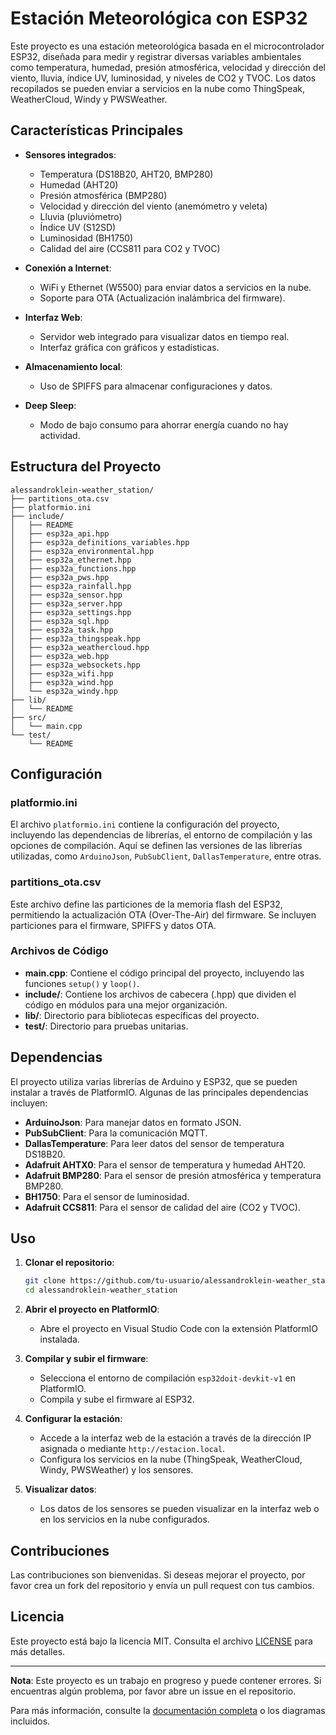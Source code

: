 # Estación Meteorológica con ESP32

Este proyecto es una estación meteorológica basada en el microcontrolador ESP32, diseñada para medir y registrar diversas variables ambientales como temperatura, humedad, presión atmosférica, velocidad y dirección del viento, lluvia, índice UV, luminosidad, y niveles de CO2 y TVOC. Los datos recopilados se pueden enviar a servicios en la nube como ThingSpeak, WeatherCloud, Windy y PWSWeather.

## Características Principales

- **Sensores integrados**: 
  - Temperatura (DS18B20, AHT20, BMP280)
  - Humedad (AHT20)
  - Presión atmosférica (BMP280)
  - Velocidad y dirección del viento (anemómetro y veleta)
  - Lluvia (pluviómetro)
  - Índice UV (S12SD)
  - Luminosidad (BH1750)
  - Calidad del aire (CCS811 para CO2 y TVOC)

- **Conexión a Internet**: 
  - WiFi y Ethernet (W5500) para enviar datos a servicios en la nube.
  - Soporte para OTA (Actualización inalámbrica del firmware).

- **Interfaz Web**: 
  - Servidor web integrado para visualizar datos en tiempo real.
  - Interfaz gráfica con gráficos y estadísticas.

- **Almacenamiento local**: 
  - Uso de SPIFFS para almacenar configuraciones y datos.

- **Deep Sleep**: 
  - Modo de bajo consumo para ahorrar energía cuando no hay actividad.

## Estructura del Proyecto

```
alessandroklein-weather_station/
├── partitions_ota.csv
├── platformio.ini
├── include/
│   ├── README
│   ├── esp32a_api.hpp
│   ├── esp32a_definitions_variables.hpp
│   ├── esp32a_environmental.hpp
│   ├── esp32a_ethernet.hpp
│   ├── esp32a_functions.hpp
│   ├── esp32a_pws.hpp
│   ├── esp32a_rainfall.hpp
│   ├── esp32a_sensor.hpp
│   ├── esp32a_server.hpp
│   ├── esp32a_settings.hpp
│   ├── esp32a_sql.hpp
│   ├── esp32a_task.hpp
│   ├── esp32a_thingspeak.hpp
│   ├── esp32a_weathercloud.hpp
│   ├── esp32a_web.hpp
│   ├── esp32a_websockets.hpp
│   ├── esp32a_wifi.hpp
│   ├── esp32a_wind.hpp
│   └── esp32a_windy.hpp
├── lib/
│   └── README
├── src/
│   └── main.cpp
└── test/
    └── README
```

## Configuración

### platformio.ini

El archivo `platformio.ini` contiene la configuración del proyecto, incluyendo las dependencias de librerías, el entorno de compilación y las opciones de compilación. Aquí se definen las versiones de las librerías utilizadas, como `ArduinoJson`, `PubSubClient`, `DallasTemperature`, entre otras.

### partitions_ota.csv

Este archivo define las particiones de la memoria flash del ESP32, permitiendo la actualización OTA (Over-The-Air) del firmware. Se incluyen particiones para el firmware, SPIFFS y datos OTA.

### Archivos de Código

- **main.cpp**: Contiene el código principal del proyecto, incluyendo las funciones `setup()` y `loop()`.
- **include/**: Contiene los archivos de cabecera (.hpp) que dividen el código en módulos para una mejor organización.
- **lib/**: Directorio para bibliotecas específicas del proyecto.
- **test/**: Directorio para pruebas unitarias.

## Dependencias

El proyecto utiliza varias librerías de Arduino y ESP32, que se pueden instalar a través de PlatformIO. Algunas de las principales dependencias incluyen:

- **ArduinoJson**: Para manejar datos en formato JSON.
- **PubSubClient**: Para la comunicación MQTT.
- **DallasTemperature**: Para leer datos del sensor de temperatura DS18B20.
- **Adafruit AHTX0**: Para el sensor de temperatura y humedad AHT20.
- **Adafruit BMP280**: Para el sensor de presión atmosférica y temperatura BMP280.
- **BH1750**: Para el sensor de luminosidad.
- **Adafruit CCS811**: Para el sensor de calidad del aire (CO2 y TVOC).

## Uso

1. **Clonar el repositorio**:
   ```bash
   git clone https://github.com/tu-usuario/alessandroklein-weather_station.git
   cd alessandroklein-weather_station
   ```

2. **Abrir el proyecto en PlatformIO**:
   - Abre el proyecto en Visual Studio Code con la extensión PlatformIO instalada.

3. **Compilar y subir el firmware**:
   - Selecciona el entorno de compilación `esp32doit-devkit-v1` en PlatformIO.
   - Compila y sube el firmware al ESP32.

4. **Configurar la estación**:
   - Accede a la interfaz web de la estación a través de la dirección IP asignada o mediante `http://estacion.local`.
   - Configura los servicios en la nube (ThingSpeak, WeatherCloud, Windy, PWSWeather) y los sensores.

5. **Visualizar datos**:
   - Los datos de los sensores se pueden visualizar en la interfaz web o en los servicios en la nube configurados.

## Contribuciones

Las contribuciones son bienvenidas. Si deseas mejorar el proyecto, por favor crea un fork del repositorio y envía un pull request con tus cambios.

## Licencia

Este proyecto está bajo la licencia MIT. Consulta el archivo [LICENSE](LICENSE.txt) para más detalles.

---

**Nota**: Este proyecto es un trabajo en progreso y puede contener errores. Si encuentras algún problema, por favor abre un issue en el repositorio.

Para más información, consulte la [documentación completa](https://github.com/AlessandroKlein/Weather_Station/wiki/Home) o los diagramas incluidos.
